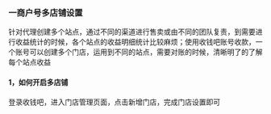 ### 一商户号多店铺设置

针对代理创建多个站点，通过不同的渠道进行售卖或由不同的团队复责，到需要进行收益统计的时候，各个站点的收益明细统计比较麻烦；使用收钱吧账号收款，一个账号可以创建多个门店，运用到不同的站点，需要对账的时候，清晰明了的了解每个站点收益

#### 1，如何开启多店铺

登录收钱吧，进入门店管理页面，点击新增门店，完成门店设置即可




